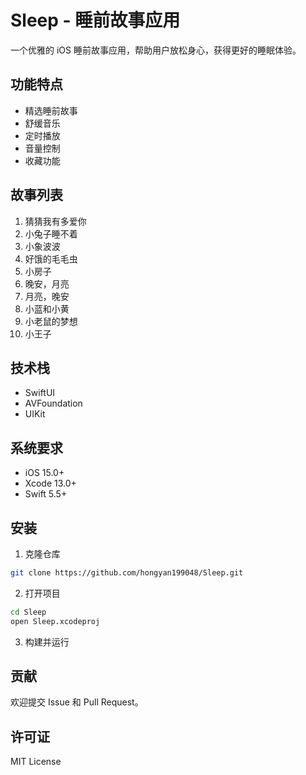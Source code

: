 # Sleep - 睡前故事应用

一个优雅的 iOS 睡前故事应用，帮助用户放松身心，获得更好的睡眠体验。

## 功能特点

- 精选睡前故事
- 舒缓音乐
- 定时播放
- 音量控制
- 收藏功能

## 故事列表

1. 猜猜我有多爱你
2. 小兔子睡不着
3. 小象波波
4. 好饿的毛毛虫
5. 小房子
6. 晚安，月亮
7. 月亮，晚安
8. 小蓝和小黄
9. 小老鼠的梦想
10. 小王子

## 技术栈

- SwiftUI
- AVFoundation
- UIKit

## 系统要求

- iOS 15.0+
- Xcode 13.0+
- Swift 5.5+

## 安装

1. 克隆仓库
```bash
git clone https://github.com/hongyan199048/Sleep.git
```

2. 打开项目
```bash
cd Sleep
open Sleep.xcodeproj
```

3. 构建并运行

## 贡献

欢迎提交 Issue 和 Pull Request。

## 许可证

MIT License 
